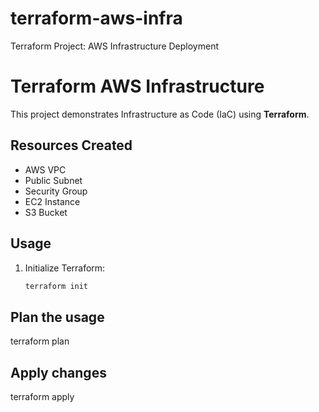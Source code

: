 # terraform-aws-infra
Terraform Project: AWS Infrastructure Deployment
# Terraform AWS Infrastructure

This project demonstrates Infrastructure as Code (IaC) using **Terraform**.

## Resources Created
- AWS VPC
- Public Subnet
- Security Group
- EC2 Instance
- S3 Bucket

## Usage
1. Initialize Terraform:
   ```bash
   terraform init

## Plan the usage
terraform plan

## Apply changes
terraform apply
